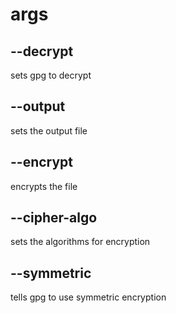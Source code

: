 # args
## --decrypt
sets gpg to decrypt
## --output
sets the output file
## --encrypt
encrypts the file
## --cipher-algo
sets the algorithms for encryption
## --symmetric
tells gpg to use symmetric encryption